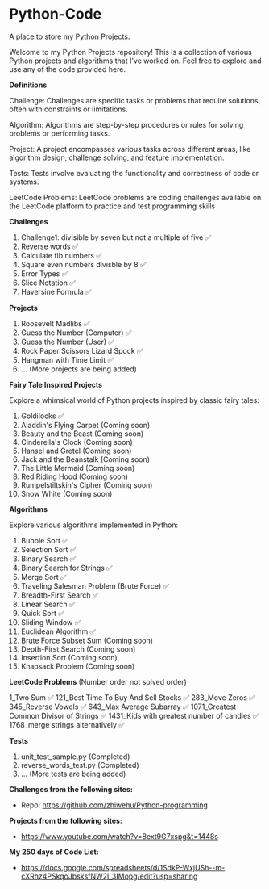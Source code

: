 # Python-Code

A place to store my Python Projects.

Welcome to my Python Projects repository! This is a collection of various Python projects and algorithms that I've worked on. 
Feel free to explore and use any of the code provided here.

**Definitions**

Challenge: Challenges are specific tasks or problems that require solutions, often with constraints or limitations.

Algorithm: Algorithms are step-by-step procedures or rules for solving problems or performing tasks.

Project: A project encompasses various tasks across different areas, like algorithm design, challenge solving, and feature implementation.

Tests: Tests involve evaluating the functionality and correctness of code or systems.

LeetCode Problems: LeetCode problems are coding challenges available on the LeetCode platform to practice and test programming skills

**Challenges**

1. Challenge1: divisible by seven but not a multiple of five ✅
2. Reverse words ✅
3. Calculate fib numbers ✅
4. Square even numbers divisble by 8 ✅
5. Error Types ✅
6. Slice Notation ✅
7. Haversine Formula ✅

**Projects**

1. Roosevelt Madlibs ✅
2. Guess the Number (Computer) ✅
3. Guess the Number (User) ✅
4. Rock Paper Scissors Lizard Spock ✅
5. Hangman with Time Limit ✅
6. ... (More projects are being added) 


**Fairy Tale Inspired Projects**

Explore a whimsical world of Python projects inspired by classic fairy tales:

1. Goldilocks ✅
2. Aladdin's Flying Carpet (Coming soon)
3. Beauty and the Beast (Coming soon)
4. Cinderella's Clock (Coming soon)
5. Hansel and Gretel (Coming soon)
6. Jack and the Beanstalk (Coming soon)
7. The Little Mermaid (Coming soon)
8. Red Riding Hood (Coming soon)
9. Rumpelstiltskin's Cipher (Coming soon)
10. Snow White (Coming soon)


**Algorithms**

Explore various algorithms implemented in Python:

1. Bubble Sort ✅
2. Selection Sort ✅
3. Binary Search ✅
4. Binary Search for Strings ✅
5. Merge Sort ✅
6. Traveling Salesman Problem (Brute Force) ✅
7. Breadth-First Search ✅
8. Linear Search ✅
9. Quick Sort ✅
10. Sliding Window ✅
11. Euclidean Algorithm ✅
12. Brute Force Subset Sum (Coming soon)
13. Depth-First Search (Coming soon)
14. Insertion Sort (Coming soon)
15. Knapsack Problem (Coming soon)

**LeetCode Problems** (Number order not solved order)

1_Two Sum ✅
121_Best Time To Buy And Sell Stocks ✅
283_Move Zeros ✅
345_Reverse Vowels ✅
643_Max Average Subarray ✅
1071_Greatest Common Divisor of Strings ✅
1431_Kids with greatest number of candies ✅
1768_merge strings alternatively ✅

**Tests**

1. unit_test_sample.py (Completed)
2. reverse_words_test.py (Completed)
3. ... (More tests are being added)

**Challenges from the following sites:**

- Repo: https://github.com/zhiwehu/Python-programming 


**Projects from the following sites:**

- https://www.youtube.com/watch?v=8ext9G7xspg&t=1448s


**My 250 days of Code List:**
- https://docs.google.com/spreadsheets/d/1SdkP-WxjUSh--m-cXRhz4PSkqoJbsksfNW2I_3IMopg/edit?usp=sharing
